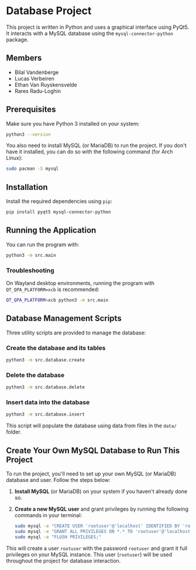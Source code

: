 # Database Project

This project is written in Python and uses a graphical interface using PyQt5. It interacts with a MySQL database using the `mysql-connector-python` package.

## Members

- Bilal Vandenberge
- Lucas Verbeiren
- Ethan Van Ruyskensvelde
- Rares Radu-Loghin

## Prerequisites

Make sure you have Python 3 installed on your system:

```sh
python3 --version
```

You also need to install MySQL (or MariaDB) to run the project. If you don't have it installed, you can do so with the following command (for Arch Linux):

```sh
sudo pacman -S mysql
```

## Installation

Install the required dependencies using `pip`:

```sh
pip install pyqt5 mysql-connector-python
```

## Running the Application

You can run the program with:

```sh
python3 -m src.main
```

### Troubleshooting

On Wayland desktop environments, running the program with `QT_QPA_PLATFORM=xcb` is recommended:

```sh
QT_QPA_PLATFORM=xcb python3 -m src.main
```

## Database Management Scripts

Three utility scripts are provided to manage the database:

### Create the database and its tables

```sh
python3 -m src.database.create
```

### Delete the database

```sh
python3 -m src.database.delete
```

### Insert data into the database

```sh
python3 -m src.database.insert
```

This script will populate the database using data from files in the `data/` folder.

## Create Your Own MySQL Database to Run This Project

To run the project, you'll need to set up your own MySQL (or MariaDB) database and user. Follow the steps below:

1. **Install MySQL** (or MariaDB) on your system if you haven't already done so.

2. **Create a new MySQL user** and grant privileges by running the following commands in your terminal:

    ```sh
    sudo mysql -e "CREATE USER 'rootuser'@'localhost' IDENTIFIED BY 'rootuser';"
    sudo mysql -e "GRANT ALL PRIVILEGES ON *.* TO 'rootuser'@'localhost' WITH GRANT OPTION;"
    sudo mysql -e "FLUSH PRIVILEGES;"
    ```

This will create a user `rootuser` with the password `rootuser` and grant it full privileges on your MySQL instance. This user (`rootuser`) will be used throughout the project for database interaction.
